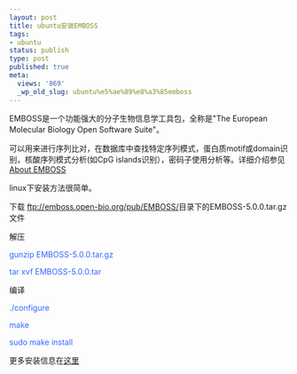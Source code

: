 ```yaml
---
layout: post
title: ubuntu安装EMBOSS
tags:
- ubuntu
status: publish
type: post
published: true
meta:
  views: '869'
  _wp_old_slug: ubuntu%e5%ae%89%e8%a3%85emboss
---
```

EMBOSS是一个功能强大的分子生物信息学工具包，全称是"The European Molecular Biology Open Software           Suite"。

可以用来进行序列比对，在数据库中查找特定序列模式，蛋白质motif或domain识别，核酸序列模式分析(如CpG islands识别），密码子使用分析等。详细介绍参见<a href="http://emboss.sourceforge.net/what/" target="_blank">About EMBOSS</a>

linux下安装方法很简单。

下载 <a href="ftp://emboss.open-bio.org/pub/EMBOSS/" target="_blank">ftp://emboss.open-bio.org/pub/EMBOSS/</a>目录下的EMBOSS-5.0.0.tar.gz文件

解压

<font color="#3366ff">        gunzip EMBOSS-5.0.0.tar.gz</font>

<font color="#3366ff">        tar xvf EMBOSS-5.0.0.tar </font>

编译

<font color="#3366ff">    ./configure</font>

<font color="#3366ff">    make </font>

<font color="#3366ff">    sudo make install</font>

更多安装信息在<a href="http://emboss.sourceforge.net/download/" target="_blank">这里</a>